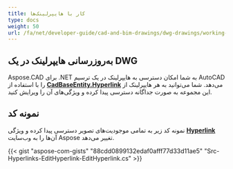 ```yaml
---
title: کار با هایپرلینک‌ها
type: docs
weight: 50
url: /fa/net/developer-guide/cad-and-bim-drawings/dwg-drawings/working-with-hyperlinks/
---
```


## **به‌روزرسانی هایپرلینک در یک DWG**

Aspose.CAD برای .NET به شما امکان دسترسی به هایپرلینک در یک ترسیم AutoCAD را با استفاده از [**CadBaseEntity.Hyperlink**](https://reference.aspose.com/cad/net/aspose.cad.fileformats.cad.cadobjects/cadbaseentity/properties/hyperlink) می‌دهد. شما می‌توانید به هر هایپرلینک از این مجموعه به صورت جداگانه دسترسی پیدا کرده و ویژگی‌های آن را ویرایش کنید.

## نمونه کد

نمونه کد زیر به تمامی موجودیت‌های تصویر دسترسی پیدا کرده و ویژگی [**Hyperlink**](https://reference.aspose.com/cad/net/aspose.cad.fileformats.cad.cadobjects/cadbaseentity/properties/hyperlink) آن‌ها را به وب‌سایت Aspose تغییر می‌دهد.

{{< gist "aspose-com-gists" "88cdd0899132edaf0afff77d33d11ae5" "Src-Hyperlinks-EditHyperlink-EditHyperlink.cs" >}}
